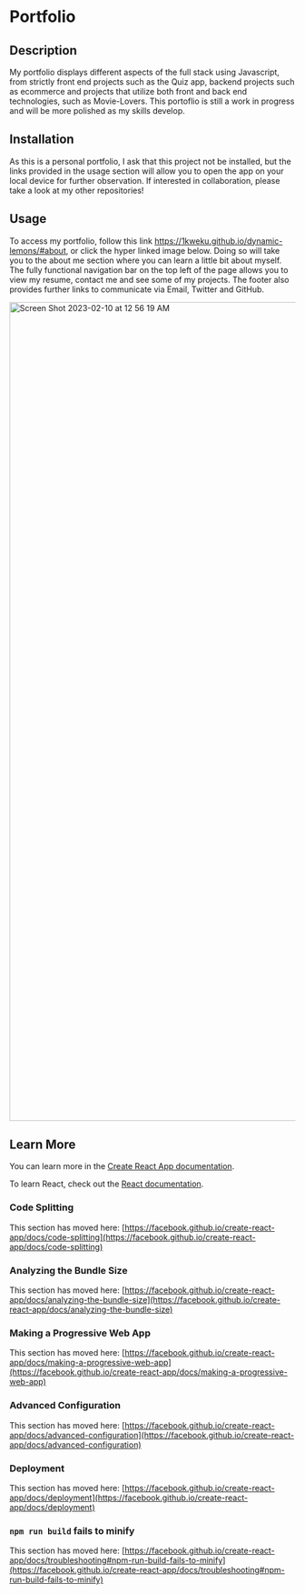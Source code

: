 # Portfolio


## Description

My portfolio displays different aspects of the full stack using Javascript, from strictly front end projects such as the Quiz app, backend projects such as ecommerce and projects that utilize both front and back end technologies, such as Movie-Lovers. This portoflio is still a work in progress and will be more polished as my skills develop.

## Installation

As this is a personal portfolio, I ask that this project not be installed, but the links provided in the usage section will allow you to open the app on your local device for further observation. If interested in collaboration, please take a look at my other repositories!

## Usage

To access my portfolio, follow this link https://1kweku.github.io/dynamic-lemons/#about, or click the hyper linked image below. Doing so will take you to the about me section where you can learn a little bit about myself. The fully functional navigation bar on the top left of the page allows you to view my resume, contact me and see some of my projects. The footer also provides further links to communicate via Email, Twitter and GitHub.

<img width="1440" alt="Screen Shot 2023-02-10 at 12 56 19 AM" src="https://user-images.githubusercontent.com/109449569/218013926-768d38ea-a7ff-400d-a071-9b275e9475f3.png">


## Learn More

You can learn more in the [Create React App documentation](https://facebook.github.io/create-react-app/docs/getting-started).

To learn React, check out the [React documentation](https://reactjs.org/).

### Code Splitting

This section has moved here: [https://facebook.github.io/create-react-app/docs/code-splitting](https://facebook.github.io/create-react-app/docs/code-splitting)

### Analyzing the Bundle Size

This section has moved here: [https://facebook.github.io/create-react-app/docs/analyzing-the-bundle-size](https://facebook.github.io/create-react-app/docs/analyzing-the-bundle-size)

### Making a Progressive Web App

This section has moved here: [https://facebook.github.io/create-react-app/docs/making-a-progressive-web-app](https://facebook.github.io/create-react-app/docs/making-a-progressive-web-app)

### Advanced Configuration

This section has moved here: [https://facebook.github.io/create-react-app/docs/advanced-configuration](https://facebook.github.io/create-react-app/docs/advanced-configuration)

### Deployment

This section has moved here: [https://facebook.github.io/create-react-app/docs/deployment](https://facebook.github.io/create-react-app/docs/deployment)

### `npm run build` fails to minify

This section has moved here: [https://facebook.github.io/create-react-app/docs/troubleshooting#npm-run-build-fails-to-minify](https://facebook.github.io/create-react-app/docs/troubleshooting#npm-run-build-fails-to-minify)
